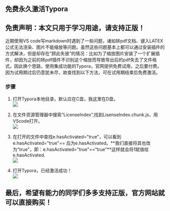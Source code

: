 ## 免费永久激活Typora

## 免责声明：本文只用于学习用途，请支持正版！

近期使用VS code写markdown时遇到了一些问题，诸如转pdf文档、键入LATEX公式无法渲染、图片不能缩放等问题。虽然这些问题基本上都可以通过安装插件的方式解决，但是却存在“顾此失彼”的情况：比如为了缩放图片安装了一个扩展插件，却因为之前的转pdf插件不识别这个缩放而导致导出后的pdf失去了文件格式。因此换个思路，使用集成功能的Typora，官网提供免费试用，之后要付费。因为试用期过后仍意犹未尽，故查找到以下方法，可在试用期结束后免费激活。

### 步骤

1.  打开Typora本地目录，默认应在C盘，我这里在D盘。  
    ![](https://img2022.cnblogs.com/blog/2489807/202210/2489807-20221026220057962-84904864.png)
    
2.  在文件资源管理器中搜索“LicenseIndex”,找到LisenseIndex.chunk.js，用VScode打开。  
    ![](https://img2022.cnblogs.com/blog/2489807/202210/2489807-20221026220140481-2064978017.png)
    
3.  在打开的文件中查找e.hasActivated="true"，可以看到e.hasActivated="true"== 后为e.hasActivated。**我们直接将其也改为"true"，即：e.hasActivated="true"==“true”**这样就会将1赋值给e.hasActivated.  
    ![](https://img2022.cnblogs.com/blog/2489807/202210/2489807-20221026220236327-1574886713.png)
    
4.  打开Typora，已经激活成功！  
    ![](https://img2022.cnblogs.com/blog/2489807/202210/2489807-20221026220401812-17278541.png)
    

## 最后，希望有能力的同学们多多支持正版，官方网站就可以直接购买！